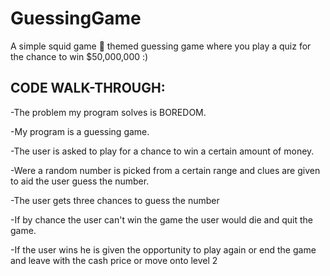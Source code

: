 # GuessingGame

A simple squid game 🦑 themed guessing game where you play a quiz for the chance to win $50,000,000 :)


CODE WALK-THROUGH:
-----------------
-The problem my program solves is BOREDOM.

-My program is a guessing game.

-The user is asked to play for a chance to win a certain amount of money.

-Were a random number is picked from a certain range and clues are given to aid the user guess the number.

-The user gets three chances to guess the number

-If by chance the user can't win the game the user would die and quit the game.

-If the user wins he is given the opportunity to play again or end the game and leave with the cash price or move onto level 2
